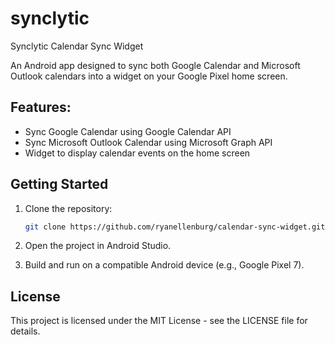 # synclytic
Synclytic Calendar Sync Widget

An Android app designed to sync both Google Calendar and Microsoft Outlook calendars into a widget on your Google Pixel home screen.

## Features:
- Sync Google Calendar using Google Calendar API
- Sync Microsoft Outlook Calendar using Microsoft Graph API
- Widget to display calendar events on the home screen

## Getting Started
1. Clone the repository:
   ```bash
   git clone https://github.com/ryanellenburg/calendar-sync-widget.git

2. Open the project in Android Studio.

3. Build and run on a compatible Android device (e.g., Google Pixel 7).

## License
This project is licensed under the MIT License - see the LICENSE file for details.
